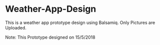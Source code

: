 # Weather-App-Design

This is a weather app prototype design using Balsamiq. Only Pictures are Uploaded.

Note: This Prototype designed on 15/5/2018
